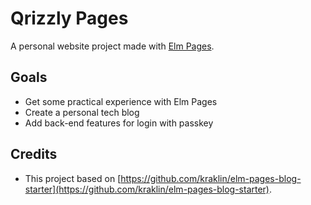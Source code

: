 # Qrizzly Pages

A personal website project made with [Elm Pages](https://elm-pages.com/).

## Goals

- Get some practical experience with Elm Pages
- Create a personal tech blog
- Add back-end features for login with passkey

## Credits



- This project based on [https://github.com/kraklin/elm-pages-blog-starter](https://github.com/kraklin/elm-pages-blog-starter).